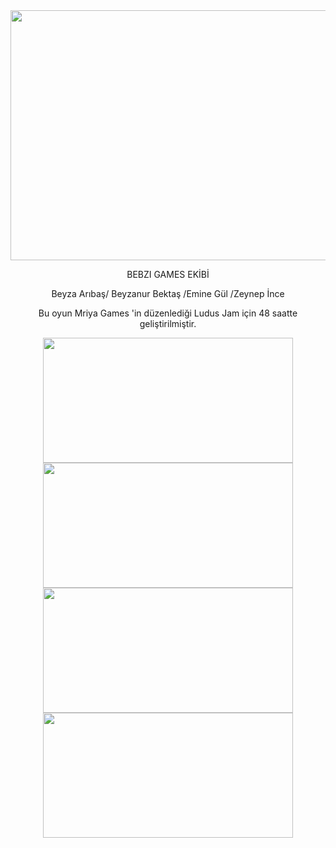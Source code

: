 <div align="center">
<img src="https://github.com/beyzabektas/Ludus_Game_Jam/assets/91256847/d2288ca8-c4a1-42ea-81df-2cfa6fe4143d" width="1000" height="400" />
</div>

<div align="center">
  

 BEBZI GAMES EKİBİ

Beyza Arıbaş/ Beyzanur Bektaş /Emine Gül /Zeynep İnce

Bu oyun Mriya Games 'in düzenlediği Ludus Jam için 48 saatte geliştirilmiştir.

<div align="center">
<img src="https://github.com/beyzabektas/Ludus_Game_Jam/assets/91256847/60d53df1-d6cd-4ca2-994f-8f57e8acbe81" width="400" height="200" />
</div>

<div align="center">
<img src="https://github.com/beyzabektas/Ludus_Game_Jam/assets/91256847/aeafb16b-fd81-4ab9-a052-5c357a74474c" width="400" height="200" />
</div>

<div align="center">
<img src="https://github.com/beyzabektas/Ludus_Game_Jam/assets/91256847/556e3f83-003e-4141-917d-f2a2f5046a9b" width="400" height="200" />
</div>

<div align="center">
<img src="https://github.com/beyzabektas/Ludus_Game_Jam/assets/91256847/2124a559-bb22-4494-9033-b1572f7428fb" width="400" height="200" />
</div>



